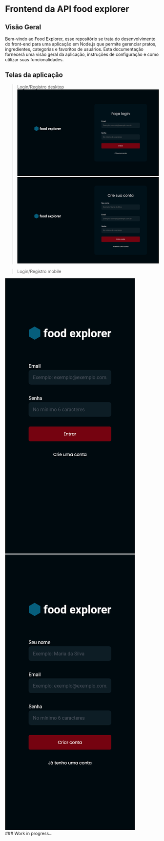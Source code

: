 # Frontend da API food explorer

## Visão Geral

Bem-vindo ao Food Explorer, esse repositório se trata do desenvolvimento do front-end para uma aplicação em Node.js que permite gerenciar pratos, ingredientes, categorias e favoritos de usuários. Esta documentação fornecerá uma visão geral da aplicação, instruções de configuração e como utilizar suas funcionalidades.

## Telas da aplicação

> Login/Registro desktop
![alt](src/assets/github/prints/login_desktop.png)
![alt](src/assets/github/prints/signUp_desktop.png)

> Login/Registro mobile
<div style="display: inline_block">
<img src="src/assets/github/prints/signin_mobile.png" alt="">
<img src="src/assets/github/prints/signup_mobile.png" alt="">
</div>
### Work in progress...